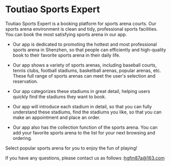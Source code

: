 # Toutiao Sports Expert

Toutiao Sports Expert is a booking platform for sports arena courts. Our sports arena environment is clean and tidy, professional sports facilities. You can book the most satisfying sports arena in our app.

- Our app is dedicated to promoting the hottest and most professional sports arena in Shenzhen, so that people can efficiently and high-quality book to their favorite sports arena in their daily life.

- Our app shows a variety of sports arenas, including baseball courts, tennis clubs, football stadiums, basketball arenas, popular arenas, etc. These full range of sports arenas can meet the user's selection and reservation.

- Our app categorizes these stadiums in great detail, helping users quickly find the stadiums they want to book.

- Our app will introduce each stadium in detail, so that you can fully understand these stadiums, find the stadiums you like, so that you can make an appointment and place an order.

- Our app also has the collection function of the sports arena. You can add your favorite sports arena to the list for your next browsing and ordering.

Select popular sports arena for you to enjoy the fun of playing!

If you have any questions, please contact us as follows :hgfm87a@163.com
